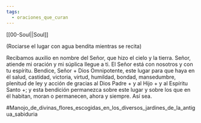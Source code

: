 ```yaml
---
tags:
  - oraciones_que_curan
---
```


[[00-Soul||Soul]]

(Rociarse el lugar con agua bendita mientras se recita)

Recibamos auxilio en nombre del Señor, que hizo el cielo y la tierra. Señor, atiende mi oración y mi súplica llegue a ti. El Señor está con nosotros y con tu espíritu. Bendice, Señor + Dios Omnipotente, este lugar para que haya en él salud, castidad, victoria, virtud, humildad, bondad, mansedumbre, plenitud de ley y acción de gracias al Dios Padre + y al Hijo + y al Espíritu Santo +; y esta bendición permanezca sobre este lugar y sobre los que en él habitan, moran o permanecen, ahora y siempre. Así sea.

#Manojo_de_divinas_flores_escogidas_en_los_diversos_jardines_de_la_antigua_sabiduria
